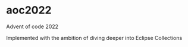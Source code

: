 # aoc2022
Advent of code 2022

Implemented with the ambition of diving deeper into Eclipse Collections